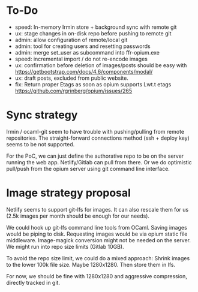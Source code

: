 # To-Do

- speed: In-memory Irmin store + background sync with remote git
- ux: stage changes in on-disk repo before pushing to remote git
- admin: allow configuration of remote/local git
- admin: tool for creating users and resetting passwords
- admin: merge set_user as subcommand into ffr-opium.exe
- speed: incremental import / do not re-encode images
- ux: confirmation before deletion of images/posts
  should  be easy with https://getbootstrap.com/docs/4.6/components/modal/
- ux: draft posts, excluded from public website.
- fix: Return proper Etags as soon as opium supports Lwt.t etags
  https://github.com/rgrinberg/opium/issues/265

# Sync strategy

Irmin / ocaml-git seem to have trouble with pushing/pulling from remote
repositories. The straight-forward connections method (ssh + deploy key)
seems to be not supported.

For the PoC, we can just define the authorative repo to be on the server
running the web app. Netlify/Gitlab can pull from there. Or we do
optimistic pull/push from the opium server using git command line
interface.

# Image strategy proposal

Netlify seems to support git-lfs for images. It can also rescale them
for us (2.5k images per month should be enough for our needs).

We could hook up git-lfs command line tools from OCaml. Saving images
would be piping to disk. Requesting images would be via opium static
file middleware. Image-magick conversion might not be needed on the
server. We might run into repo size limits (Gitlab 10GB).

To avoid the repo size limit, we could do a mixed approach: Shrink
images to the lower 100k file size. Maybe 1280x1280. Then store them in
lfs.

For now, we should be fine with 1280x1280 and aggressive compression,
directly tracked in git.
